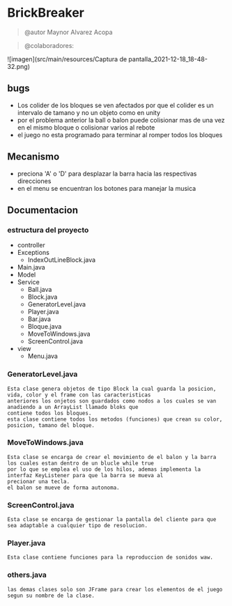 # BrickBreaker
> @autor Maynor Alvarez Acopa 

> @colaboradores:

![imagen](src/main/resources/Captura de pantalla_2021-12-18_18-48-32.png)


## bugs
* Los colider de los bloques se ven afectados por que el colider es un intervalo de tamano y no un objeto como en unity
* por el problema anterior la ball o balon puede colisionar mas de una vez en el mismo bloque o colisionar varios al rebote
* el juego no esta programado para terminar al romper todos los bloques
## Mecanismo
* preciona 'A' o 'D' para desplazar la barra hacia las respectivas direcciones
* en el menu se encuentran los botones para manejar la musica
## Documentacion
### estructura del proyecto
* controller
* Exceptions
    * IndexOutLineBlock.java
* Main.java
* Model
* Service
    * Ball.java
    * Block.java 
    * GeneratorLevel.java
    * Player.java
    * Bar.java
    * Bloque.java
    * MoveToWindows.java
    * ScreenControl.java
* view
    * Menu.java
### GeneratorLevel.java
~~~
Esta clase genera objetos de tipo Block la cual guarda la posicion, vida, color y el frame con las caracteristicas
anteriores los onjetos son guardados como nodos a los cuales se van anadiendo a un ArrayList llamado bloks que
contiene todos los bloques.
esta clase contiene todos los metodos (funciones) que crean su color, posicion, tamano del bloque.
~~~
### MoveToWindows.java
~~~
Esta clase se encarga de crear el movimiento de el balon y la barra los cuales estan dentro de un blucle while true
por lo que se emplea el uso de los hilos, ademas implementa la interfaz KeyListener para que la barra se mueva al 
precionar una tecla.
el balon se mueve de forma autonoma.
~~~
### ScreenControl.java
~~~
Esta clase se encarga de gestionar la pantalla del cliente para que sea adaptable a cualquier tipo de resolucion.
~~~
### Player.java
~~~
Esta clase contiene funciones para la reproduccion de sonidos waw.
~~~
### others.java
~~~
las demas clases solo son JFrame para crear los elementos de el juego segun su nombre de la clase.
~~~
